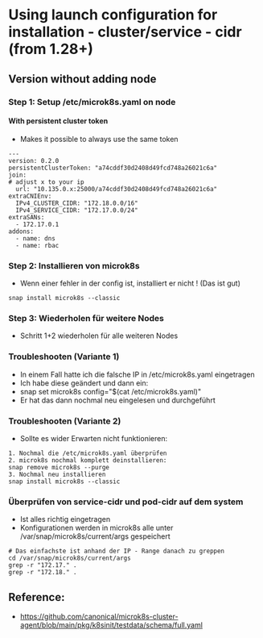 # Using launch configuration for installation - cluster/service - cidr (from 1.28+) 

## Version without adding node 

### Step 1: Setup /etc/microk8s.yaml on node 

#### With persistent cluster token 

  * Makes it possible to always use the same token

```
---
version: 0.2.0
persistentClusterToken: "a74cddf30d2408d49fcd748a26021c6a"
join:
# adjust x to your ip
  url: "10.135.0.x:25000/a74cddf30d2408d49fcd748a26021c6a"   
extraCNIEnv:
  IPv4_CLUSTER_CIDR: "172.18.0.0/16"
  IPv4_SERVICE_CIDR: "172.17.0.0/24"
extraSANs:
  - 172.17.0.1
addons:
  - name: dns
  - name: rbac
```


### Step 2: Installieren von microk8s 

  * Wenn einer fehler in der config ist, installiert er nicht ! (Das ist gut)

```
snap install microk8s --classic 
```

### Step 3: Wiederholen für weitere Nodes 

  * Schritt 1+2 wiederholen für alle weiteren Nodes 


### Troubleshooten (Variante 1) 

  * In einem Fall hatte ich die falsche IP in /etc/microk8s.yaml eingetragen
  * Ich habe diese geändert und dann ein:
  * snap set microk8s config="$(cat /etc/microk8s.yaml)"
  * Er hat das dann nochmal neu eingelesen und durchgeführt 

### Troubleshooten (Variante 2) 

  * Sollte es wider Erwarten nicht funktionieren:

```
1. Nochmal die /etc/microk8s.yaml überprüfen
2. microk8s nochmal komplett deinstallieren:
snap remove microk8s --purge
3. Nochmal neu installieren 
snap install microk8s --classic 
```

### Überprüfen von service-cidr und pod-cidr auf dem system 

  * Ist alles richtig eingetragen
  * Konfigurationen werden in microk8s alle unter /var/snap/microk8s/current/args gespeichert

```
# Das einfachste ist anhand der IP - Range danach zu greppen
cd /var/snap/microk8s/current/args
grep -r "172.17." .
grep -r "172.18." . 
```

## Reference: 

 *  https://github.com/canonical/microk8s-cluster-agent/blob/main/pkg/k8sinit/testdata/schema/full.yaml
